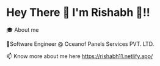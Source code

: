  # Hey There 👋 I'm Rishabh 🦥!!

🎓 About me

🌱Software Engineer @ Oceanof Panels Services PVT. LTD.

📫 Know more about me here https://rishabh11.netlify.app/


